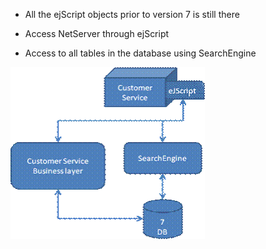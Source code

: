 <properties date="2016-06-24"
SortOrder="12"
/>

* All the ejScript objects prior to version 7 is still there

* Access NetServer through ejScript

* Access to all tables in the database using SearchEngine

<img src="../ejScript%20and%20NetServer_files/image001.gif" id="Object 1" width="311" height="275" />
